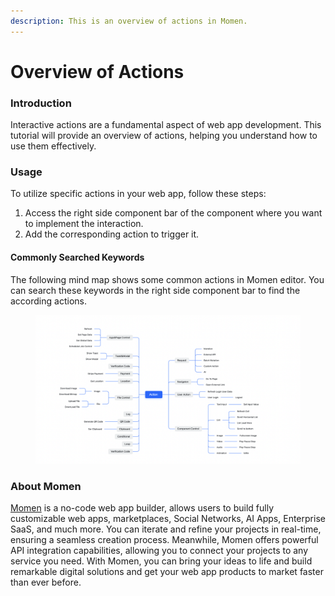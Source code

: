 ```yaml
---
description: This is an overview of actions in Momen.
---
```


# Overview of Actions

### Introduction

Interactive actions are a fundamental aspect of web app development. This tutorial will provide an overview of actions, helping you understand how to use them effectively.

### Usage

To utilize specific actions in your web app, follow these steps:

1. Access the right side component bar of the component where you want to implement the interaction.
2. Add the corresponding action to trigger it.

#### Commonly Searched Keywords

The following mind map shows some common actions in Momen editor. You can search these keywords in the right side component bar to find the according actions.

<figure><img src="../.gitbook/assets/截屏2024-01-16 15.37.56.png" alt="Commonly search keywords in Interactive action."><figcaption></figcaption></figure>



### About Momen

[Momen](https://momen.app/?channel=blog-about) is a no-code web app builder, allows users to build fully customizable web apps, marketplaces, Social Networks, AI Apps, Enterprise SaaS, and much more. You can iterate and refine your projects in real-time, ensuring a seamless creation process. Meanwhile, Momen offers powerful API integration capabilities, allowing you to connect your projects to any service you need. With Momen, you can bring your ideas to life and build remarkable digital solutions and get your web app products to market faster than ever before.
